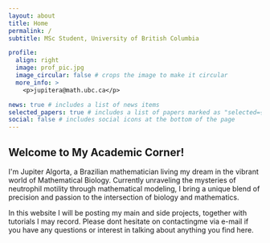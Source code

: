 ```yaml
---
layout: about
title: Home
permalink: /
subtitle: MSc Student, University of British Columbia

profile:
  align: right
  image: prof_pic.jpg
  image_circular: false # crops the image to make it circular
  more_info: >
    <p>jupitera@math.ubc.ca</p>

news: true # includes a list of news items
selected_papers: true # includes a list of papers marked as "selected={true}"
social: false # includes social icons at the bottom of the page
---
```


## Welcome to My Academic Corner!

I'm Jupiter Algorta, a Brazilian mathematician living my dream in the vibrant world of Mathematical Biology. Currently unraveling the mysteries of neutrophil motility through mathematical modeling, I bring a unique blend of precision and passion to the intersection of biology and mathematics.

In this website I will be posting my main and side projects, together with tutorials I may record. Please dont hesitate on contactingme via e-mail if you have any questions or interest in talking about anything you find here.
